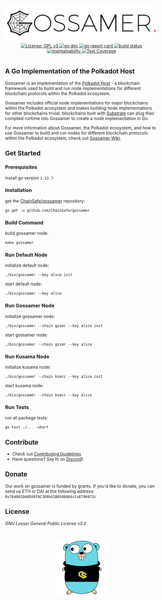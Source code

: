 <div align="center">
  <img alt="Gossamer logo" src="/docs/assets/gossamer_logo.png" width="700" />
</div>
<div align="center">
  <a href="https://www.gnu.org/licenses/gpl-3.0">
    <img alt="License: GPL v3" src="https://img.shields.io/badge/License-GPLv3-blue.svg" />
  </a>
  <a href="https://godoc.org/github.com/ChainSafe/gossamer">
    <img alt="go doc" src="https://godoc.org/github.com/ChainSafe/gossamer?status.svg" />
  </a>
  <a href="https://goreportcard.com/report/github.com/ChainSafe/gossamer">
    <img alt="go report card" src="https://goreportcard.com/badge/github.com/ChainSafe/gossamer" />
  </a>
  <a href="https://travis-ci.org/ChainSafe/gossamer/">
    <img alt="build status" src="https://travis-ci.org/ChainSafe/gossamer.svg?branch=development" />
  </a>
</div>
<div align="center">
  <a href="https://codeclimate.com/github/ChainSafe/gossamer/badges">
    <img alt="maintainability" src="https://api.codeclimate.com/v1/badges/933c7bb58eee9aba85eb/maintainability" />
  </a>
  <a href="https://codeclimate.com/github/ChainSafe/gossamer/test_coverage">
    <img alt="Test Coverage" src="https://api.codeclimate.com/v1/badges/933c7bb58eee9aba85eb/test_coverage" />
  </a>
</div>
<br />

## A Go Implementation of the Polkadot Host

Gossamer is an implementation of the [Polkadot Host](https://github.com/w3f/polkadot-spec) - a blockchain framework used to build and run node implementations for different blockchain protocols within the Polkadot ecosystem.

Gossamer includes official node implementations for major blockchains within the Polkadot ecosystem and makes building node implementations for other blockchains trivial; blockchains built with [Substrate](https://github.com/paritytech/substrate) can plug their compiled runtime into Gossamer to create a node implementation in Go.

For more information about Gossamer, the Polkadot ecosystem, and how to use Gossamer to build and run nodes for different blockchain protocols within the Polkadot ecosystem, check out [Gossamer Wiki](https://github.com/ChainSafe/gossamer/wiki).

## Get Started

### Prerequisites

install go version `1.13.7`

### Installation

get the [ChainSafe/gossamer](https://github.com/ChainSafe/gossamer) repository:
```
go get -u github.com/ChainSafe/gossamer
```

### Build Command

build gossamer node:
```
make gossamer
```

### Run Default Node

initialize default node:
```
./bin/gossamer --key alice init
```

start default node:
```
./bin/gossamer --key alice
```

### Run Gossamer Node

initialize gossamer node:
```
./bin/gossamer --chain gssmr --key alice init
```

start gossamer node:
```
./bin/gossamer --chain gssmr --key alice
```

### Run Kusama Node

initialize kusama node:
```
./bin/gossamer --chain ksmcc --key alice init
```

start kusama node:
```
./bin/gossamer --chain ksmcc --key alice
```

### Run Tests

run all package tests:
```
go test ./... -short
```

## Contribute

- Check out [Contributing Guidelines](.github/CONTRIBUTING.md)  
- Have questions? Say hi on [Discord](https://discord.gg/Xdc5xjE)!

## Donate

Our work on gossamer is funded by grants. If you'd like to donate, you can send us ETH or DAI at the following address:
`0x764001D60E69f0C3D0b41B0588866cFaE796972c`

## License

_GNU Lesser General Public License v3.0_

<br />
<p align="center">
	<img src="/docs/assets/gopher.png">
</p>
